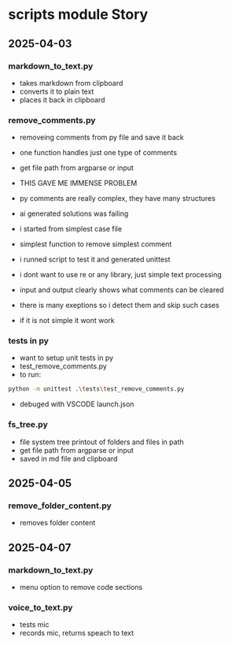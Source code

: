 # scripts module Story

## 2025-04-03

### markdown_to_text.py

- takes markdown from clipboard
- converts it to plain text
- places it back in clipboard

### remove_comments.py

- removeing comments from py file and save it back
- one function handles just one type of comments
- get file path from argparse or input

- THIS GAVE ME IMMENSE PROBLEM
- py comments are really complex, they have many structures
- ai generated solutions was failing
- i started from simplest case file
- simplest function to remove simplest comment
- i runned script to test it and generated unittest
- i dont want to use re or any library, just simple text processing
- input and output clearly shows what comments can be cleared
- there is many exeptions so i detect them and skip such cases
- if it is not simple it wont work

### tests in py

- want to setup unit tests in py
- test_remove_comments.py
- to run:

```sh
python -m unittest .\tests\test_remove_comments.py
```

- debuged with VSCODE launch.json

### fs_tree.py

- file system tree printout of folders and files in path
- get file path from argparse or input
- saved in md file and clipboard

## 2025-04-05

### remove_folder_content.py

- removes folder content

## 2025-04-07

### markdown_to_text.py

- menu option to remove code sections

### voice_to_text.py

- tests mic
- records mic, returns speach to text

